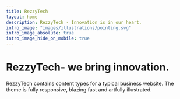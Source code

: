 ```yaml
---
title: RezzyTech
layout: home
description: RezzyTech - Innovation is in our heart.
intro_image: "images/illustrations/pointing.svg"
intro_image_absolute: true
intro_image_hide_on_mobile: true
---
```


# RezzyTech- we bring innovation.

RezzyTech contains content types for a typical business website. The theme is fully responsive, blazing fast and artfully illustrated.
